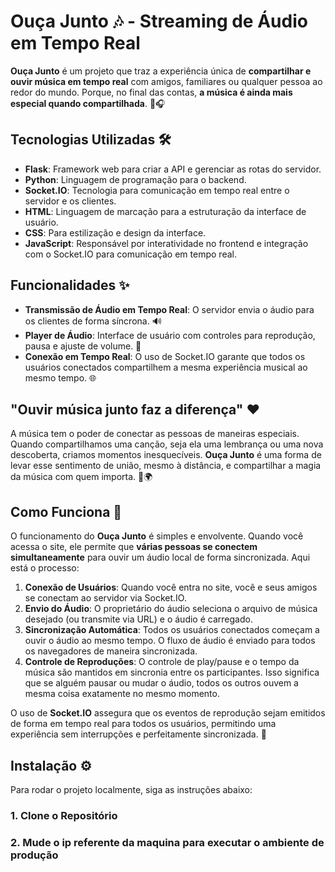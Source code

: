 # Ouça Junto 🎶 - Streaming de Áudio em Tempo Real

**Ouça Junto** é um projeto que traz a experiência única de **compartilhar e ouvir música em tempo real** com amigos, familiares ou qualquer pessoa ao redor do mundo. Porque, no final das contas, **a música é ainda mais especial quando compartilhada**. 💖🎧

## Tecnologias Utilizadas 🛠️

- **Flask**: Framework web para criar a API e gerenciar as rotas do servidor.
- **Python**: Linguagem de programação para o backend.
- **Socket.IO**: Tecnologia para comunicação em tempo real entre o servidor e os clientes.
- **HTML**: Linguagem de marcação para a estruturação da interface de usuário.
- **CSS**: Para estilização e design da interface.
- **JavaScript**: Responsável por interatividade no frontend e integração com o Socket.IO para comunicação em tempo real.

## Funcionalidades ✨

- **Transmissão de Áudio em Tempo Real**: O servidor envia o áudio para os clientes de forma síncrona. 🔊
- **Player de Áudio**: Interface de usuário com controles para reprodução, pausa e ajuste de volume. 🎵
- **Conexão em Tempo Real**: O uso de Socket.IO garante que todos os usuários conectados compartilhem a mesma experiência musical ao mesmo tempo. 🌐

## "Ouvir música junto faz a diferença" ❤️

A música tem o poder de conectar as pessoas de maneiras especiais. Quando compartilhamos uma canção, seja ela uma lembrança ou uma nova descoberta, criamos momentos inesquecíveis. **Ouça Junto** é uma forma de levar esse sentimento de união, mesmo à distância, e compartilhar a magia da música com quem importa. 🎤🌍

## Como Funciona 🚀

O funcionamento do **Ouça Junto** é simples e envolvente. Quando você acessa o site, ele permite que **várias pessoas se conectem simultaneamente** para ouvir um áudio local de forma sincronizada. Aqui está o processo:

1. **Conexão de Usuários**: Quando você entra no site, você e seus amigos se conectam ao servidor via Socket.IO.
2. **Envio do Áudio**: O proprietário do áudio seleciona o arquivo de música desejado (ou transmite via URL) e o áudio é carregado.
3. **Sincronização Automática**: Todos os usuários conectados começam a ouvir o áudio ao mesmo tempo. O fluxo de áudio é enviado para todos os navegadores de maneira sincronizada.
4. **Controle de Reproduções**: O controle de play/pause e o tempo da música são mantidos em sincronia entre os participantes. Isso significa que se alguém pausar ou mudar o áudio, todos os outros ouvem a mesma coisa exatamente no mesmo momento.

O uso de **Socket.IO** assegura que os eventos de reprodução sejam emitidos de forma em tempo real para todos os usuários, permitindo uma experiência sem interrupções e perfeitamente sincronizada. 🌟

## Instalação ⚙️

Para rodar o projeto localmente, siga as instruções abaixo:

### 1. Clone o Repositório

### 2. Mude o ip referente da maquina para executar o ambiente de produção
